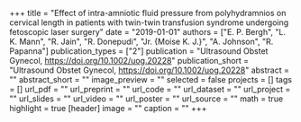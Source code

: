 +++
title = "Effect of intra-amniotic fluid pressure from polyhydramnios on cervical length in patients with twin-twin transfusion syndrome undergoing fetoscopic laser surgery"
date = "2019-01-01"
authors = ["E. P. Bergh", "L. K. Mann", "R. Jain", "R. Donepudi", "Jr. {Moise K. J.}", "A. Johnson", "R. Papanna"]
publication_types = ["2"]
publication = "Ultrasound Obstet Gynecol, https://doi.org/10.1002/uog.20228"
publication_short = "Ultrasound Obstet Gynecol, https://doi.org/10.1002/uog.20228"
abstract = ""
abstract_short = ""
image_preview = ""
selected = false
projects = []
tags = []
url_pdf = ""
url_preprint = ""
url_code = ""
url_dataset = ""
url_project = ""
url_slides = ""
url_video = ""
url_poster = ""
url_source = ""
math = true
highlight = true
[header]
image = ""
caption = ""
+++
